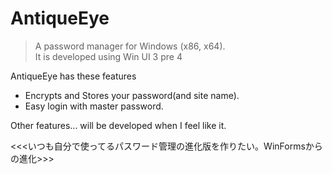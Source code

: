 # AntiqueEye
> A password manager for Windows (x86, x64).  
> It is developed using Win UI 3 pre 4

AntiqueEye has these features
* Encrypts and Stores your password(and site name).
* Easy login with master password.

Other features... will be developed when I feel like it.


<<<いつも自分で使ってるパスワード管理の進化版を作りたい。WinFormsからの進化>>>